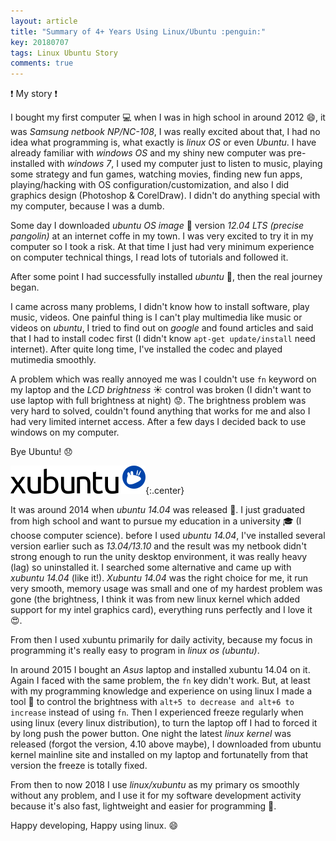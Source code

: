 ```yaml
---
layout: article
title: "Summary of 4+ Years Using Linux/Ubuntu :penguin:"
key: 20180707
tags: Linux Ubuntu Story
comments: true
---
```


:exclamation: My story :exclamation:

I bought my first computer :computer: when I was in high school in around 2012 :smile:, it was *Samsung netbook NP/NC-108*, I was really excited about that, I had no idea what programming is, what exactly is *linux OS* or even *Ubuntu*. I have already familiar with *windows OS* and my shiny new computer was pre-installed with *windows 7*, I used my computer just to listen to music, playing some strategy and fun games, watching movies, finding new fun apps, playing/hacking with OS configuration/customization, and also I did graphics design (Photoshop & CorelDraw). I didn't do anything special with my computer, because I was a dumb.

<!--more-->

Some day I downloaded *ubuntu OS image* :dvd: version *12.04 LTS (precise pangolin)* at an internet coffe in my town. I was very excited to try it in my computer so I took a risk. At that time I just had very minimum experience on computer technical things, I read lots of tutorials and followed it.

After some point I had successfully installed *ubuntu* :tada:, then the real journey began.

I came across many problems, I didn't know how to install software, play music, videos. One painful thing is I can't play multimedia like music or videos on *ubuntu*, I tried to find out on *google* and found articles and said that I had to install codec first (I didn't know `apt-get update/install` need internet). After quite long time, I've installed the codec and played mutimedia smoothly.

A problem which was really annoyed me was I couldn't use `fn` keyword on my laptop and the *LCD brightness* :sunny: control was broken (I didn't want to use laptop with full brightness at night) :worried:.
The brightness problem was very hard to solved, couldn't found anything that works for me and also I had very limited internet access. After a few days I decided back to use windows on my computer.

Bye Ubuntu! :disappointed:

![xubuntu logo](/assets/images/xubuntu-logo-45.png){:.center}

It was around 2014 when *ubuntu 14.04* was released :tada:. I just graduated from high school and want to pursue my education in a university :mortar_board: (I choose computer science). before I used *ubuntu 14.04*, I've installed several version earlier such as *13.04/13.10* and the result was my netbook didn't strong enough to run the unity desktop environment, it was really heavy (lag) so uninstalled it.
I searched some alternative and came up with *xubuntu 14.04* (like it!).
*Xubuntu 14.04* was the right choice for me, it run very smooth, memory usage was small and one of my hardest problem was gone (the brightness, I think it was from new linux kernel which added support for my intel graphics card), everything runs perfectly and I love it :heart_eyes:.

From then I used xubuntu primarily for daily activity, because my focus in programming it's really easy to program in *linux os (ubuntu)*.

In around 2015 I bought an *Asus* laptop and installed xubuntu 14.04 on it.
Again I faced with the same problem, the `fn` key didn't work. But, at least with my programming knowledge and experience on using linux I made a tool :hammer: to control the brightness with `alt+5 to decrease and alt+6 to increase` instead of using `fn`.
Then I experienced freeze regularly when using linux (every linux distribution), to turn the laptop off I had to forced it by long push the power button.
One night the latest *linux kernel* was released (forgot the version, 4.10 above maybe), I downloaded from ubuntu kernel mainline site and installed on my laptop and fortunatelly from that version the freeze is totally fixed.

From then to now 2018 I use *linux/xubuntu* as my primary os smoothly without any problem, and I use it for my software development activity because it's also fast, lightweight and easier for programming :tada:.

Happy developing, Happy using linux. :smile: